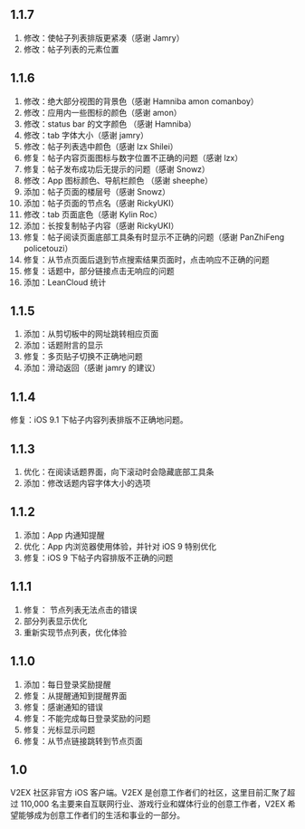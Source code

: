 ## 1.1.7

1. 修改：使帖子列表排版更紧凑（感谢 Jamry）
2. 修改：帖子列表的元素位置

## 1.1.6

1. 修改：绝大部分视图的背景色（感谢 Hamniba amon comanboy）
2. 修改：应用内一些图标的颜色（感谢 amon）
3. 修改：status bar 的文字颜色 （感谢 Hamniba）
4. 修改：tab 字体大小（感谢 jamry）
5. 修改：帖子列表选中颜色（感谢 lzx Shilei）
6. 修复：帖子内容页面图标与数字位置不正确的问题（感谢 lzx）
7. 修复：帖子发布成功后无提示的问题（感谢 Snowz）
8. 修改：App 图标颜色、导航栏颜色 （感谢 sheephe）
9. 添加：帖子页面的楼层号（感谢 Snowz）
10. 添加：帖子页面的节点名（感谢 RickyUKI）
11. 修改：tab 页面底色（感谢 Kylin Roc）
12. 添加：长按复制帖子内容（感谢 RickyUKI）
13. 修复：帖子阅读页面底部工具条有时显示不正确的问题（感谢 PanZhiFeng policetouzi）
14. 修复：从节点页面后退到节点搜索结果页面时，点击响应不正确的问题
15. 修复：话题中，部分链接点击无响应的问题
16. 添加：LeanCloud 统计

## 1.1.5

1. 添加：从剪切板中的网址跳转相应页面
2. 添加：话题附言的显示
3. 修复：多页贴子切换不正确地问题
4. 添加：滑动返回（感谢 jamry 的建议）

## 1.1.4

修复：iOS 9.1 下帖子内容列表排版不正确地问题。

## 1.1.3

1. 优化：在阅读话题界面，向下滚动时会隐藏底部工具条
2. 添加：修改话题内容字体大小的选项

## 1.1.2

1. 添加：App 内通知提醒
2. 优化：App 内浏览器使用体验，并针对 iOS 9 特别优化
3. 修复：iOS 9 下帖子内容排版不正确的问题

## 1.1.1

1. 修复： 节点列表无法点击的错误
2. 部分列表显示优化
3. 重新实现节点列表，优化体验

## 1.1.0

1. 添加：每日登录奖励提醒
2. 修复：从提醒通知到提醒界面
3. 修复：感谢通知的错误
4. 修复：不能完成每日登录奖励的问题
5. 修复：光标显示问题
6. 修复：从节点链接跳转到节点页面

## 1.0

V2EX 社区非官方 iOS 客户端。V2EX 是创意工作者们的社区，这里目前汇聚了超过 110,000 名主要来自互联网行业、游戏行业和媒体行业的创意工作者，V2EX 希望能够成为创意工作者们的生活和事业的一部分。